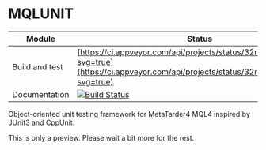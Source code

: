 # MQLUNIT

| Module | Status |
| --- | --- |
| Build and test| [https://ci.appveyor.com/api/projects/status/32r7s2skrgm9ubva?svg=true](https://ci.appveyor.com/api/projects/status/32r7s2skrgm9ubva?svg=true) |
| Documentation | [![Build Status](https://travis-ci.org/MQLLAB/MQLUNIT.svg?branch=master)](https://travis-ci.org/MQLLAB/MQLUNIT) |

Object-oriented unit testing framework for MetaTarder4 MQL4 inspired by JUnit3
and CppUnit.

This is only a preview. Please wait a bit more for the rest.
